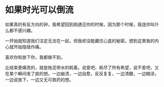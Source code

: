 # 如果时光可以倒流

如果真的有反方向的钟，我希望回到刚遇见你的时候，因为那个时候，我连你叫什么都不感兴趣。

一开始就知道我们注定无法在一起，但我却没能藏住心底的秘密。想到这里我的内心就开始隐隐作痛。

喜欢你和放下你，我都做不到。

比结束更痛苦的，就是拖泥带水的耗着。说爱吧，耗尽了所有希望，说不爱吧，又在某个瞬间发了疯的想。一边崩溃，一边自愈，反反复复，一边清醒，一边糊涂，一边说放下，一边又无可救药的想。